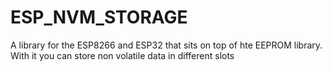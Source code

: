 # ESP_NVM_STORAGE

A library for the ESP8266 and ESP32 that sits on top of hte EEPROM library. With it you can store non volatile data in different slots
